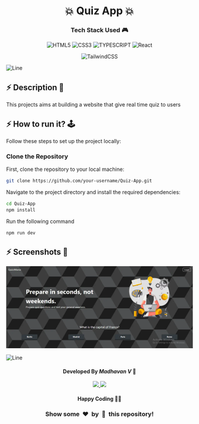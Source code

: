 <h1 align='center'><b>💥 Quiz App 💥</b></h1>

<!-- -------------------------------------------------------------------------------------------------------------- -->

<h3 align='center'>Tech Stack Used 🎮</h3>
<!-- enlist all the technologies used to create this project from them (Remove comment using 'ctrl+z' or 'command+z') -->

<div align='center'>

  ![HTML5](https://img.shields.io/badge/html5-%23E34F26.svg?style=for-the-badge&logo=html5&logoColor=white)
  ![CSS3](https://img.shields.io/badge/css3-%231572B6.svg?style=for-the-badge&logo=css3&logoColor=white)
  ![TYPESCRIPT](https://img.shields.io/badge/typescipt-darkblue?style=for-the-badge&logo=typescript&logoColor=white)
  ![React](https://img.shields.io/badge/react-%2320232a.svg?style=for-the-badge&logo=react&logoColor=%2361DAFB)
  <!-- ![Redux](https://img.shields.io/badge/redux-%23593d88.svg?style=for-the-badge&logo=redux&logoColor=white) -->
  ![TailwindCSS](https://img.shields.io/badge/tailwindcss-%2338B2AC.svg?style=for-the-badge&logo=tailwind-css&logoColor=white)
  <!-- ![Web3.js](https://img.shields.io/badge/web3.js-F16822?style=for-the-badge&logo=web3.js&logoColor=white) -->
  <!-- ![Express.js](https://img.shields.io/badge/express.js-%23404d59.svg?style=for-the-badge&logo=express&logoColor=%2361DAFB) -->
  <!-- ![Angular.js](https://img.shields.io/badge/angular.js-%23E23237.svg?style=for-the-badge&logo=angularjs&logoColor=white) -->
  <!-- ![Next JS](https://img.shields.io/badge/Next-black?style=for-the-badge&logo=next.js&logoColor=white) -->
  <!-- ![NodeJS](https://img.shields.io/badge/node.js-6DA55F?style=for-the-badge&logo=node.js&logoColor=white) -->
  <!-- ![Vue.js](https://img.shields.io/badge/vuejs-%2335495e.svg?style=for-the-badge&logo=vuedotjs&logoColor=%234FC08D) -->
  <!-- ![MongoDB](https://img.shields.io/badge/MongoDB-%234ea94b.svg?style=for-the-badge&logo=mongodb&logoColor=white) -->
</div>


![Line](https://github.com/Avdhesh-Varshney/WebMasterLog/assets/114330097/4b78510f-a941-45f8-a9d5-80ed0705e847)

<!-- -------------------------------------------------------------------------------------------------------------- -->

## :zap: Description 📃

<div>
  <!-- <p>Add Description of the project</p> -->
    <p>This projects aims at building a website that give real time quiz to users</p>
</div>


<!-- -------------------------------------------------------------------------------------------------------------- -->

## :zap: How to run it? 🕹️

<!-- Add steps how to run this project -->
<!-- Add steps how to run this project -->
Follow these steps to set up the project locally:

### Clone the Repository

First, clone the repository to your local machine:

```bash
git clone https://github.com/your-username/Quiz-App.git
```
Navigate to the project directory and install the required dependencies:
```bash
cd Quiz-App
npm install
```
Run the following command 
```bash
npm run dev
```





<!-- -------------------------------------------------------------------------------------------------------------- -->

## :zap: Screenshots 📸
<!-- add the screenshot of the project (Mandatory) -->
<img src="./screenshot.webp">






![Line](https://github.com/Avdhesh-Varshney/WebMasterLog/assets/114330097/4b78510f-a941-45f8-a9d5-80ed0705e847)

<!-- -------------------------------------------------------------------------------------------------------------- -->

<h4 align='center'>Developed By <b><i>Madhavan V</i></b> 👦</h4>
<p align='center'>
  <a href='https://www.linkedin.com/in/madhavan-v-82918a243'>
    <img src='https://img.shields.io/badge/linkedin-%230077B5.svg?style=for-the-badge&logo=linkedin&logoColor=white' />
  </a>
  <a href='https://github.com/Madhavan112'>
    <img src='https://img.shields.io/badge/github-%23121011.svg?style=for-the-badge&logo=github&logoColor=white' />
  </a>
</p>

<h4 align='center'>Happy Coding 🧑‍💻</h4>

<h3 align="center">Show some &nbsp;❤️&nbsp; by &nbsp;🌟&nbsp; this repository!</h3>

